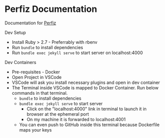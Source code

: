 # Perfiz Documentation

Documentation for [Perfiz](//github.com/znsio/perfiz)

Dev Setup
* Install Ruby > 2.7 - Preferrably with rbenv
* Run ```bundle``` to install dependencies
* Run ```bundle exec jekyll serve``` to start server on localhost:4000

Dev Containers
* Pre-requisites - Docker
* Open Project in VSCode
* VSCode will ask you install necessary plugins and open in dev container
* The Terminal inside VSCode is mapped to Docker Container. Run below commands in that terminal.
  * ```bundle``` to install dependencies
  * ```bundle exec jekyll serve``` to start server
    * Click on the "localhost:4000" link in terminal to launch it in browser at the ephemeral port
    * On my machine it is forwarded to localhost:4001
  * You can even push to GitHub inside this terminal because Dockerfile maps your keys